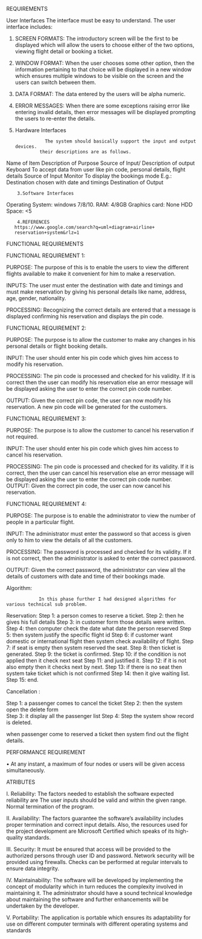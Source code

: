 REQUIREMENTS

User Interfaces
The interface must be easy to understand. The user interface includes:

1.	SCREEN FORMATS: The introductory screen will be the first to be displayed which will allow the users to choose either of the two options, viewing flight detail or booking a ticket.
2.	WINDOW FORMAT: When the user chooses some other option, then the information pertaining to that choice will be displayed in a new window which ensures multiple windows to be visible on the screen and the users can switch between them.
3.	DATA FORMAT: The data entered by the users will be alpha numeric.
4.	ERROR MESSAGES: When there are some exceptions raising error like entering invalid details, then error messages will be displayed prompting the users to re-enter the details.

2.	Hardware Interfaces

                   The system should basically support the input and output devices. 
                 their descriptions are as follows.
Name of Item	Description of Purpose	Source of Input/
Description of output
Keyboard	To accept data from user like pin code, personal details, flight details	Source of Input
Monitor	To display the bookings mode E.g.: Destination chosen with date and timings	Destination of Output


        3.Software Interfaces

Operating System: windows 7/8/10.
RAM: 4/8GB
Graphics card: None
HDD Space: <5
   
        4.REFERENCES
       https://www.google.com/search?q=uml+diagram+airline+
       reservation+system&rlz=1
              
FUNCTIONAL REQUIREMENTS

FUNCTIONAL REQUIREMENT 1:

 PURPOSE: The purpose of this is to enable the users to view the different flights available to make it convenient for him to make a reservation.

 INPUTS: The user must enter the destination with date and timings and must make reservation by giving his personal details like name, address, age, gender, nationality.

PROCESSING: Recognizing the correct details are entered that a message is displayed confirming his reservation and displays the pin code.

FUNCTIONAL REQUIREMENT 2:

PURPOSE: The purpose is to allow the customer to make any changes in his personal details or flight booking details.

 INPUT: The user should enter his pin code which gives him access to modify his reservation.

PROCESSING: The pin code is processed and checked for his validity. If it is correct then the user can modify his reservation else an error message will be displayed asking the user to enter the correct pin code number.

OUTPUT: Given the correct pin code, the user can now modify his reservation. A new pin code will be generated for the customers.


FUNCTIONAL REQUIREMENT 3:

PURPOSE:  The purpose is to allow the customer to cancel his reservation if not required.

INPUT: The user should enter his pin code which gives him access to cancel his reservation.

PROCESSING: The pin code is processed and checked for its validity. If it is correct, then the user can cancel his reservation else an error message will be displayed asking the user to enter the correct pin code number.
OUTPUT: Given the correct pin code, the user can now cancel his reservation.

FUNCTIONAL REQUIREMENT 4:

PURPOSE: The purpose is to enable the administrator to view the number of people in a particular flight.

INPUT: The administrator must enter the password so that access is given only to him to view the details of all the customers.

PROCESSING: The password is processed and checked for its validity. If it is not correct, then the administrator is asked to enter the correct password.

OUTPUT: Given the correct password, the administrator can view all the details of customers with date and time of their bookings made.




Algorithm:

                In this phase further I had designed algorithms for various technical sub problem.

Reservation: 
     Step 1:  a person comes to reserve a ticket.
Step 2:  then he gives his full details
Step 3:  in customer form those details were written.
Step 4:  then computer check the date what date the person reserved
Step 5:  then system justify the specific flight id
      Step 6: if customer want domestic or international flight then system check availability of                     flight.
Step 7:    if seat is empty then system reserved the seat.
Step 8:    then ticket is generated.
      Step 9:    the ticket is confirmed.
      Step 10:  if the condition is not applied then it check next seat
      Step 11:  and justified it.
      Step 12:  if it is not also empty then it checks next by next.
      Step 13:  if there  is  no  seat  then  system take  ticket  which  is  not  confirmed
      Step 14:  then it give waiting list.
      Step 15:  end.

Cancellation :

Step 1:    a passenger comes to cancel the ticket
Step 2:    then the system open the delete form  
Step 3:    it display all the passenger list
      Step 4:    Step the system show record is deleted.

when  passenger  come  to  reserved  a ticket  then  system  find  out  the  flight  details.




PERFORMANCE REQUIREMENT

•	At any instant, a maximum of four nodes or users will be given access simultaneously.

ATRIBUTES


I.	Reliability: The factors needed to establish the software expected reliability are
The user inputs should be valid and within the given range.
Normal termination of the program.

II.	 Availability: The factors guarantee the software’s availability includes proper termination and correct input details. Also, the resources used for the project development are Microsoft Certified which speaks of its high-quality standards.

III.	 Security: It must be ensured that access will be provided to the authorized persons through user ID and password.
Network security will be provided using firewalls.
Checks can be performed at regular intervals to ensure data integrity.

IV.	 Maintainability: The software will be developed by implementing the concept of modularity which in turn reduces the complexity involved in maintaining it. The administrator should have a sound technical knowledge about maintaining the software and further enhancements will be undertaken by the developer.

V.	 Portability: The application is portable which ensures its adaptability for use on different computer terminals with different operating systems and standards
